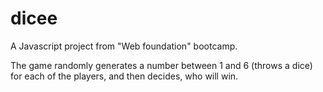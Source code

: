 # dicee
A Javascript project from "Web foundation" bootcamp.

The game randomly generates a number between 1 and 6 (throws a dice) for each of the players, and then decides, who will win.
